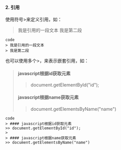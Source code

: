 #### 2. 引用

使用符号\>来定义引用，如：



> 我是引用的一段文本
> 我是第二段


	code
	> 我是引用的一段文本
	> 我是第二段


也可以使用多个\>，来表示嵌套引用，如：
> #### javascript根据id获取元素
>> document.getElementById("id");
>
> #### javascript根据name获取元素
>> document.getElementsByName("name")


```
code
> #### javascript根据id获取元素
>> document.getElementById("id");
>
> #### javascript根据name获取元素
>> document.getElementsByName("name")
```